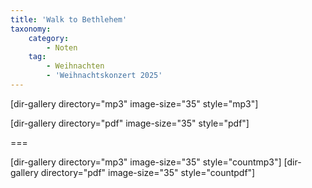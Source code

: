 ```yaml
---
title: 'Walk to Bethlehem'
taxonomy:
    category:
        - Noten
    tag:
        - Weihnachten
        - 'Weihnachtskonzert 2025'
---
```


[dir-gallery directory="mp3" image-size="35" style="mp3"]

[dir-gallery directory="pdf" image-size="35" style="pdf"]

===

[dir-gallery directory="mp3" image-size="35" style="countmp3"]
[dir-gallery directory="pdf" image-size="35" style="countpdf"]